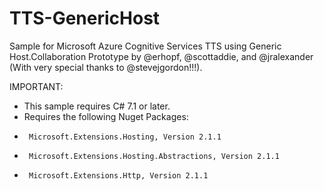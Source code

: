 # TTS-GenericHost
Sample for Microsoft Azure Cognitive Services TTS using Generic Host.Collaboration Prototype by @erhopf, @scottaddie, and @jralexander (With very special thanks to @stevejgordon!!!).

IMPORTANT:
 * This sample requires C# 7.1 or later.
 * Requires the following Nuget Packages: 
 *      Microsoft.Extensions.Hosting, Version 2.1.1
 *      Microsoft.Extensions.Hosting.Abstractions, Version 2.1.1
 *      Microsoft.Extensions.Http, Version 2.1.1
